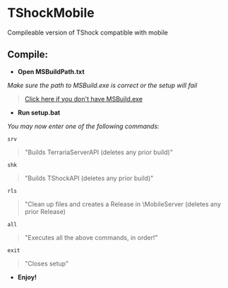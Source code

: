 # TShockMobile

 Compileable version of TShock compatible with mobile


## Compile:

- **Open MSBuildPath.txt**

*Make sure the path to MSBuild.exe is correct or the setup will fail*

> <a href="https://visualstudio.microsoft.com/thank-you-downloading-visual-studio/?sku=BuildTools&rel=16">Click here if you don't have MSBuild.exe</a>

- **Run setup.bat**

*You may now enter one of the following commands:*

```srv```
> "Builds TerrariaServerAPI (deletes any prior build)"

```shk``` 
> "Builds TShockAPI (deletes any prior build)"

```rls``` 
> "Clean up files and creates a Release in \MobileServer (deletes any prior Release)

```all``` 
> "Executes all the above commands, in order!"

```exit``` 
> "Closes setup"

- **Enjoy!**
